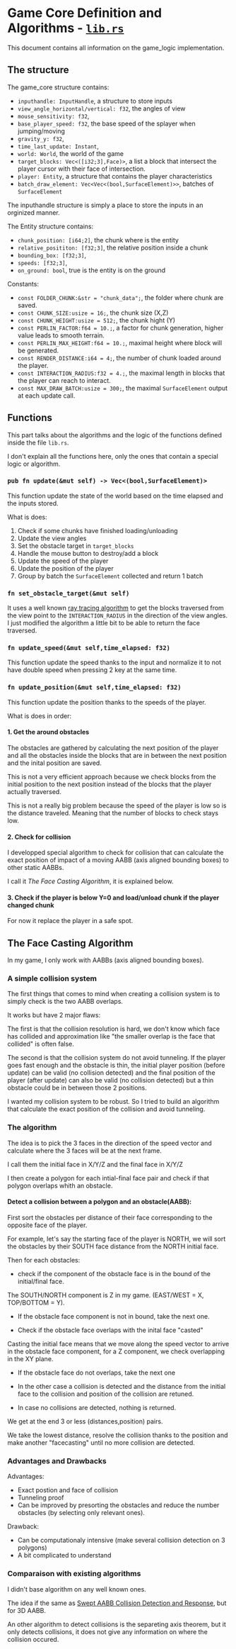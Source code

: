 # Game Core Definition and Algorithms - [`lib.rs`](https://github.com/Longferret/Minecraft-Clone/blob/main/Minecraft-v0.3/game_core/src/lib.rs)
This document contains all information on the game_logic implementation.

## The structure

The game_core structure contains:
* `inputhandle: InputHandle`, a structure to store inputs
* `view_angle_horizontal/vertical: f32`, the angles of view
* `mouse_sensitivity: f32`,
* `base_player_speed: f32`, the base speed of the splayer when jumping/moving
* `gravity_y: f32`,
* `time_last_update: Instant`,
* `world: World`, the world of the game
* `target_blocks: Vec<([i32;3],Face)>`, a list a block that intersect the player cursor with their face of intersection.
* `player: Entity`, a structure that contains the player characteristics
* `batch_draw_element: Vec<Vec<(bool,SurfaceElement)>>`, batches of `SurfaceElement`


The inputhandle structure is simply a place to store the inputs in an orginized manner.

The Entity structure contains:
* `chunk_position: [i64;2]`, the chunk where is the entity
* `relative_posititon: [f32;3]`, the relative position inside a chunk
* `bounding_box: [f32;3]`,
* `speeds: [f32;3]`,
* `on_ground: bool`, true is the entity is on the ground

Constants:
* `const FOLDER_CHUNK:&str = "chunk_data";`, the folder where chunk are saved.
* `const CHUNK_SIZE:usize = 16;`, the chunk size (X,Z)
* `const CHUNK_HEIGHT:usize = 512;`, the chunk hight (Y)
* `const PERLIN_FACTOR:f64 = 10.;`, a factor for chunk generation, higher value leads to smooth terrain.
* `const PERLIN_MAX_HEIGHT:f64 = 10.;`, maximal height where block will be generated.
* `const RENDER_DISTANCE:i64 = 4;`, the number of chunk loaded around the player.
* `const INTERACTION_RADIUS:f32 = 4.;`, the maximal length in blocks that the player can reach to interact.
* `const MAX_DRAW_BATCH:usize = 300;`, the maximal `SurfaceElement` output at each update call.

## Functions
This part talks about the algorithms and the logic of the functions defined inside the file `lib.rs`.

I don't explain all the functions here, only the ones that contain a special logic or algorithm.

### `pub fn update(&mut self) -> Vec<(bool,SurfaceElement)>`
This function update the state of the world based on the time elapsed and the inputs stored.

What is does:
1. Check if some chunks have finished loading/unloading
2. Update the view angles
3. Set the obstacle target in `target_blocks`
4. Handle the mouse button to destroy/add a block
5. Update the speed of the player 
6. Update the position of the player
7. Group by batch the `SurfaceElement` collected and return 1 batch

### `fn set_obstacle_target(&mut self)`
It uses a well known [ray tracing algorithm](http://www.cse.yorku.ca/~amana/research/grid.pdf) to get the blocks traversed from the view point to the `INTERACTION_RADIUS` in the direction of the view angles. I just modified the algorithm a little bit to be able to return the face traversed.

### `fn update_speed(&mut self,time_elapsed: f32)`
This function update the speed thanks to the input and normalize it to not have double speed when pressing 2 key at the same time.

### `fn update_position(&mut self,time_elapsed: f32)`
This function update the position thanks to the speeds of the player.

What is does in order:
#### 1. Get the around obstacles
The obstacles are gathered by calculating the next position of the player and all the obstacles inside the blocks that are in between the next position and the inital position are saved.

This is not a very efficient approach because we check blocks from the initial position to the next position instead of the blocks that the player actually traversed.

This is not a really big problem because the speed of the player is low so is the distance traveled. Meaning that the number of blocks to check stays low.

#### 2. Check for collision
I developped special algorithm to check for collision that can calculate the exact position of impact of a moving AABB (axis aligned bounding boxes) to other static AABBs.

I call it  *The Face Casting Algorithm*, it is explained below.

#### 3. Check if the player is below Y=0 and load/unload chunk if the player changed chunk
For now it replace the player in a safe spot.


## The Face Casting Algorithm
In my game, I only work with AABBs (axis aligned bounding boxes).

### A simple collision system
The first things that comes to mind when creating a collision system is to simply check is the two AABB overlaps.

It works but have 2 major flaws:

The first is that the collision resolution is hard, we don't know which face has collided and approximation like "the smaller overlap is the face that collided" is often false.

The second is that the collision system do not avoid tunneling. If the player goes fast enough and the obstacle is thin, the initial player position (before update) can be valid (no collision detected) and the final position of the player (after update) can also be valid (no collision detected) but a thin obstacle could be in between those 2 positions. 


I wanted my collision system to be robust. So I tried to build an algorithm that calculate the exact position of the collision and avoid tunneling.

### The algorithm
The idea is to pick the 3 faces in the direction of the speed vector and calculate where the 3 faces will be at the next frame.

I call them the initial face in X/Y/Z and the final face in X/Y/Z

I then create a polygon for each intial-final face pair and check if that polygon overlaps whith an obstacle.

#### Detect a collision between a polygon and an obstacle(AABB):
First sort the obstacles per distance of their face corresponding to the opposite face of the player.

For example, let's say the starting face of the player is NORTH, we will sort the obstacles by their SOUTH face distance from the NORTH initial face.

Then for each obstacles:

* check if the component of the obstacle face is in the bound of the initial/final face. 

The SOUTH/NORTH component is Z in my game. (EAST/WEST = X, TOP/BOTTOM = Y).

* If the obstacle face component is not in bound, take the next one.

* Check if the obstacle face overlaps with the inital face "casted"

Casting the initial face means that we move along the speed vector to arrive in the obstacle face component, for a Z component, we check overlapping in the XY plane.

* If the obstacle face do not overlaps, take the next one

* In the other case a collision is detected and the distance from the initial face to the collision and position of the collision are retuned.

* In case no collisions are detected, nothing is returned.

We get at the end 3 or less (distances,position) pairs.

We take the lowest distance, resolve the collision thanks to the position and make another "facecasting" until no more collision are detected.

### Advantages and Drawbacks
Advantages:
* Exact postion and face of collision
* Tunneling proof
* Can be improved by presorting the obstacles and reduce the number obstacles (by selecting only relevant ones).

Drawback:
* Can be computationaly intensive (make several collision detection on 3 polygons)
* A bit complicated to understand

### Comparaison with existing algorithms
I didn't base algorithm on any well known ones.

The idea if the same as [Swept AABB Collision Detection and Response](https://www.gamedev.net/tutorials/programming/general-and-gameplay-programming/swept-aabb-collision-detection-and-response-r3084/), but for 3D AABB.

An other algorithm to detect collisions is the separeting axis theorem, but it only detects collisions, it does not give any information on where the collision occured.




